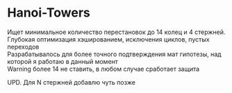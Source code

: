 # Hanoi-Towers
Ищет минимальное количество перестановок до 14 колец и 4 стержней.<br>
Глубокая оптимизация хэшированием, исключения циклов, пустых переходов<br>
Разрабатывалось для более точного подтверждения мат гипотезы, над которой я работаю в данный момент<br>
Warning более 14 не ставить, в любом случае сработает защита<br>

UPD. Для N стержней добавлю чуть позже
